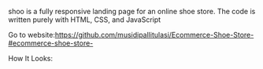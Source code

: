 shoo is a fully responsive landing page for an online shoe store. The code is written purely with HTML, CSS, and JavaScript

Go to website:https://github.com/musidipallitulasi/Ecommerce-Shoe-Store-#ecommerce-shoe-store-

How It Looks:
